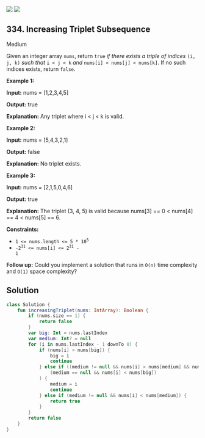 [![](https://img.shields.io/github/stars/javadev/LeetCode-in-Kotlin?label=Stars&style=flat-square)](https://github.com/javadev/LeetCode-in-Kotlin)
[![](https://img.shields.io/github/forks/javadev/LeetCode-in-Kotlin?label=Fork%20me%20on%20GitHub%20&style=flat-square)](https://github.com/javadev/LeetCode-in-Kotlin/fork)

## 334\. Increasing Triplet Subsequence

Medium

Given an integer array `nums`, return `true` _if there exists a triple of indices_ `(i, j, k)` _such that_ `i < j < k` _and_ `nums[i] < nums[j] < nums[k]`. If no such indices exists, return `false`.

**Example 1:**

**Input:** nums = [1,2,3,4,5]

**Output:** true

**Explanation:** Any triplet where i < j < k is valid.

**Example 2:**

**Input:** nums = [5,4,3,2,1]

**Output:** false

**Explanation:** No triplet exists.

**Example 3:**

**Input:** nums = [2,1,5,0,4,6]

**Output:** true

**Explanation:** The triplet (3, 4, 5) is valid because nums[3] == 0 < nums[4] == 4 < nums[5] == 6.

**Constraints:**

*   <code>1 <= nums.length <= 5 * 10<sup>5</sup></code>
*   <code>-2<sup>31</sup> <= nums[i] <= 2<sup>31</sup> - 1</code>

**Follow up:** Could you implement a solution that runs in `O(n)` time complexity and `O(1)` space complexity?

## Solution

```kotlin
class Solution {
    fun increasingTriplet(nums: IntArray): Boolean {
        if (nums.size == 1) {
            return false
        }
        var big: Int = nums.lastIndex
        var medium: Int? = null
        for (i in nums.lastIndex - 1 downTo 0) {
            if (nums[i] > nums[big]) {
                big = i
                continue
            } else if ((medium != null && nums[i] > nums[medium] && nums[i] < nums[big]) ||
                (medium == null && nums[i] < nums[big])
            ) {
                medium = i
                continue
            } else if (medium != null && nums[i] < nums[medium]) {
                return true
            }
        }
        return false
    }
}
```